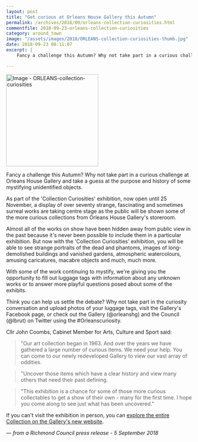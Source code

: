 ```yaml
---
layout: post
title: "Get curious at Orleans House Gallery this Autumn"
permalink: /archives/2018/09/orleans-collection-curiosities.html
commentfile: 2018-09-23-orleans-collection-curiosities
category: around_town
image: "/assets/images/2018/ORLEANS-collection-curiosities-thumb.jpg"
date: 2018-09-23 08:11:07
excerpt: |
    Fancy a challenge this Autumn? Why not take part in a curious challenge at Orleans House Gallery and take a guess at the purpose and history of some mystifying unidentified objects.

---
```


<a href="/assets/images/2018/ORLEANS-collection-curiosities.jpg" title="Click for a larger image"><img src="/assets/images/2018/ORLEANS-collection-curiosities-thumb.jpg" width="250" alt="Image - ORLEANS-collection-curiosities"  class="photo right"/></a>

Fancy a challenge this Autumn? Why not take part in a curious challenge at Orleans House Gallery and take a guess at the purpose and history of some mystifying unidentified objects.

As part of the 'Collection Curiosities' exhibition, now open until 25 November, a display of over seventy strange, fascinating and sometimes surreal works are taking centre stage as the public will be shown some of the more curious collections from Orleans House Gallery's storeroom.

Almost all of the works on show have been hidden away from public view in the past because it's never been possible to include them in a particular exhibition. But now with the 'Collection Curiosities' exhibition, you will be able to see strange portraits of the dead and phantoms, images of long-demolished buildings and vanished gardens, atmospheric watercolours, amusing caricatures, macabre objects and much, much more.

With some of the work continuing to mystify, we're giving you the opportunity to fill out luggage tags with information about any unknown works or to answer more playful questions posed about some of the exhibits.

Think you can help us settle the debate? Why not take part in the curiosity conversation and upload photos of your luggage tags, visit the Gallery's Facebook page, or check out the Gallery (@orleanshg) and the Council (@lbrut) on Twitter using the #Orleanscuriosity.

Cllr John Coombs, Cabinet Member for Arts, Culture and Sport said:

> "Our art collection began in 1963. And over the years we have gathered a large number of curious items. We need your help. You can come to our newly redeveloped Gallery to view our vast array of oddities.


> "Uncover those items which have a clear history and view many others that need their past defining.


> "This exhibition is a chance for some of those more curious collectables to get a show of their own - many for the first time. I hope you come along to see just what has been uncovered."


If you can't visit the exhibition in person, you can [explore the entire Collection on the Gallery's new website](https://www.orleanshousegallery.org/collection/).

<cite>&mdash; from a Richmond Council press release - 5 September 2018</cite>
